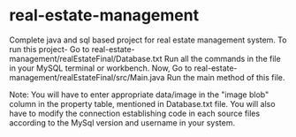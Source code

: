 # real-estate-management
Complete java and sql based project for real estate management system.
To run this project-
  Go to real-estate-management/realEstateFinal/Database.txt
  Run all the commands in the file in your MySQL terminal or workbench.
  Now, Go to real-estate-management/realEstateFinal/src/Main.java
  Run the main method of this file.

Note: You will have to enter appropriate data/image in the "image blob" column in the property table, mentioned in Database.txt file.
      You will also have to modify the connection establishing code in each source files according to the MySql version and username in your system.
